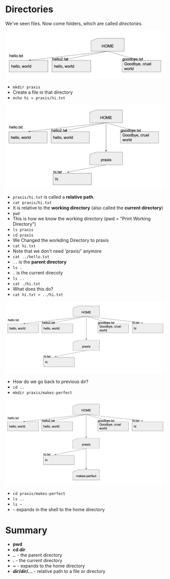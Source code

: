 # Directories

We've seen files. Now come folders, which are called *directories*.

![How directory looks like](assets/dirs1.png)

* `mkdir praxis`
* Create a file in that directory
* `echo hi > praxis/hi.txt`

![How directory looks like](assets/dirs2.png)

* `praxis/hi.txt` is called a **relative path**.
* `cat praxis/hi.txt`
* It is relative to the **working directory** (also called the **current directory**)
* `pwd`
* This is how we know the working directory (pwd = "Print Working Directory")
* `ls praxis`
* `cd praxis`
* We Changed the workding Directory to praxis
* `cat hi.txt`
* Note that we don't need 'praxis/' anymore
* `cat ../hello.txt`
* `..` is the **parent directory**
* `ls .`
* `.` is the current direcoty
* `ls ..`
* `cat ./hi.txt`
* What does this do?
* `cat hi.txt > ../hi.txt`

![How directory looks like](assets/dirs3.png)

* How do we go back to previous dir?
* `cd ..`
* `mkdir praxis/makes-perfect`

![How directory looks like](assets/dirs4.png)

* `cd praxis/makes-perfect`
* `ls ..`
* `ls ~`
* `~` expands in the shell to the home directory

# Summary

* **pwd**
* **cd _dir_**
* ***..*** - the parent directory
* ***.*** - the current directory
* ***~*** - expands to the home directory
* **_dir_/_dir_/...** - relative path to a file or directory
